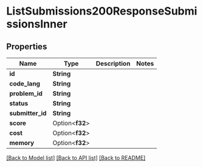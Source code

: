 # ListSubmissions200ResponseSubmissionsInner

## Properties

Name | Type | Description | Notes
------------ | ------------- | ------------- | -------------
**id** | **String** |  | 
**code_lang** | **String** |  | 
**problem_id** | **String** |  | 
**status** | **String** |  | 
**submitter_id** | **String** |  | 
**score** | Option<**f32**> |  | 
**cost** | Option<**f32**> |  | 
**memory** | Option<**f32**> |  | 

[[Back to Model list]](../README.md#documentation-for-models) [[Back to API list]](../README.md#documentation-for-api-endpoints) [[Back to README]](../README.md)


